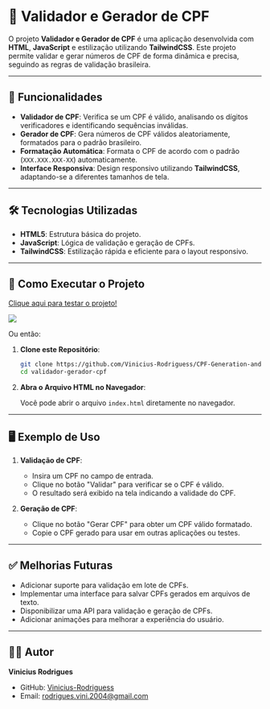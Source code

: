 # 🧾 **Validador e Gerador de CPF**

O projeto **Validador e Gerador de CPF** é uma aplicação desenvolvida com **HTML**, **JavaScript** e estilização utilizando **TailwindCSS**. Este projeto permite validar e gerar números de CPF de forma dinâmica e precisa, seguindo as regras de validação brasileira.

---

## 🚀 **Funcionalidades**

- **Validador de CPF**: Verifica se um CPF é válido, analisando os dígitos verificadores e identificando sequências inválidas.
- **Gerador de CPF**: Gera números de CPF válidos aleatoriamente, formatados para o padrão brasileiro.
- **Formatação Automática**: Formata o CPF de acordo com o padrão (`XXX.XXX.XXX-XX`) automaticamente.
- **Interface Responsiva**: Design responsivo utilizando **TailwindCSS**, adaptando-se a diferentes tamanhos de tela.

---

## 🛠️ **Tecnologias Utilizadas**

- **HTML5**: Estrutura básica do projeto.
- **JavaScript**: Lógica de validação e geração de CPFs.
- **TailwindCSS**: Estilização rápida e eficiente para o layout responsivo.

---

## 🔧 **Como Executar o Projeto**

<a href="https://vinicius-rodriguess.github.io/CPF-Generation-and-Validation/" target="_blank">Clique aqui para testar o projeto!</a>

<img src="./src/img/cpf.png"/>

Ou então:

1. **Clone este Repositório**:

   ```bash
   git clone https://github.com/Vinicius-Rodriguess/CPF-Generation-and-Validation.git
   cd validador-gerador-cpf
   ```

2. **Abra o Arquivo HTML no Navegador**:

   Você pode abrir o arquivo `index.html` diretamente no navegador.

---

## 🖥️ **Exemplo de Uso**

1. **Validação de CPF**:
   - Insira um CPF no campo de entrada.
   - Clique no botão "Validar" para verificar se o CPF é válido.
   - O resultado será exibido na tela indicando a validade do CPF.

2. **Geração de CPF**:
   - Clique no botão "Gerar CPF" para obter um CPF válido formatado.
   - Copie o CPF gerado para usar em outras aplicações ou testes.

---

## ✅ **Melhorias Futuras**

- Adicionar suporte para validação em lote de CPFs.
- Implementar uma interface para salvar CPFs gerados em arquivos de texto.
- Disponibilizar uma API para validação e geração de CPFs.
- Adicionar animações para melhorar a experiência do usuário.

---

## 👨‍💻 **Autor**

**Vinicius Rodrigues**

- GitHub: [Vinicius-Rodriguess](https://github.com/Vinicius-Rodriguess)
- Email: rodrigues.vini.2004@gmail.com
